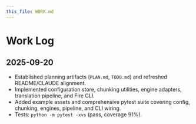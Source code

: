 ```yaml
---
this_file: WORK.md
---
```

# Work Log

## 2025-09-20
- Established planning artifacts (`PLAN.md`, `TODO.md`) and refreshed README/CLAUDE alignment.
- Implemented configuration store, chunking utilities, engine adapters, translation pipeline, and Fire CLI.
- Added example assets and comprehensive pytest suite covering config, chunking, engines, pipeline, and CLI wiring.
- Tests: `python -m pytest -xvs` (pass, coverage 91%).
